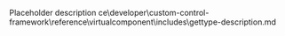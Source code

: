 Placeholder description ce\developer\custom-control-framework\reference\virtualcomponent\includes\gettype-description.md